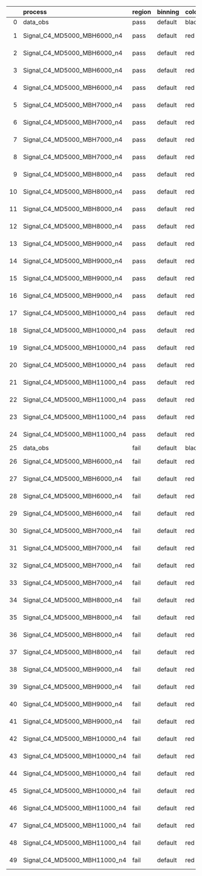 |    | process                      | region   | binning   | color   | process_type   |   scale | variation   | source_filename                                                       | source_histname    | alias                        | title     |   combine_idx |     lnN |   shapes | syst_type   | direction   | variation_alias   |
|---:|:-----------------------------|:---------|:----------|:--------|:---------------|--------:|:------------|:----------------------------------------------------------------------|:-------------------|:-----------------------------|:----------|--------------:|--------:|---------:|:------------|:------------|:------------------|
|  0 | data_obs                     | pass     | default   | black   | DATA           |       1 | nominal     | ./histograms_for_2DAlphabet_v18//BH_Data.root                         | hpass              | Data                         | Data      |           nan | nan     |      nan | nan         | nan         | nan               |
|  1 | Signal_C4_MD5000_MBH6000_n4  | pass     | default   | red     | SIGNAL         |       1 | lumi        | ./histograms_for_2DAlphabet_v18//BH_Signal_C4_MD5000_MBH6000_n4.root  | hpass              | Signal_C4_MD5000_MBH6000_n4  | BH signal |           nan |   1.016 |      nan | lnN         | nan         | nan               |
|  2 | Signal_C4_MD5000_MBH6000_n4  | pass     | default   | red     | SIGNAL         |       1 | SVM         | ./histograms_for_2DAlphabet_v18//BH_Signal_C4_MD5000_MBH6000_n4.root  | hpass_SVMsyst_up   | Signal_C4_MD5000_MBH6000_n4  | BH signal |           nan | nan     |        1 | shapes      | Up          | SVMsyst           |
|  3 | Signal_C4_MD5000_MBH6000_n4  | pass     | default   | red     | SIGNAL         |       1 | SVM         | ./histograms_for_2DAlphabet_v18//BH_Signal_C4_MD5000_MBH6000_n4.root  | hpass_SVMsyst_down | Signal_C4_MD5000_MBH6000_n4  | BH signal |           nan | nan     |        1 | shapes      | Down        | SVMsyst           |
|  4 | Signal_C4_MD5000_MBH6000_n4  | pass     | default   | red     | SIGNAL         |       1 | nominal     | ./histograms_for_2DAlphabet_v18//BH_Signal_C4_MD5000_MBH6000_n4.root  | hpass              | Signal_C4_MD5000_MBH6000_n4  | BH signal |           nan | nan     |      nan | nan         | nan         | nan               |
|  5 | Signal_C4_MD5000_MBH7000_n4  | pass     | default   | red     | SIGNAL         |       1 | lumi        | ./histograms_for_2DAlphabet_v18//BH_Signal_C4_MD5000_MBH7000_n4.root  | hpass              | Signal_C4_MD5000_MBH7000_n4  | BH signal |           nan |   1.016 |      nan | lnN         | nan         | nan               |
|  6 | Signal_C4_MD5000_MBH7000_n4  | pass     | default   | red     | SIGNAL         |       1 | SVM         | ./histograms_for_2DAlphabet_v18//BH_Signal_C4_MD5000_MBH7000_n4.root  | hpass_SVMsyst_up   | Signal_C4_MD5000_MBH7000_n4  | BH signal |           nan | nan     |        1 | shapes      | Up          | SVMsyst           |
|  7 | Signal_C4_MD5000_MBH7000_n4  | pass     | default   | red     | SIGNAL         |       1 | SVM         | ./histograms_for_2DAlphabet_v18//BH_Signal_C4_MD5000_MBH7000_n4.root  | hpass_SVMsyst_down | Signal_C4_MD5000_MBH7000_n4  | BH signal |           nan | nan     |        1 | shapes      | Down        | SVMsyst           |
|  8 | Signal_C4_MD5000_MBH7000_n4  | pass     | default   | red     | SIGNAL         |       1 | nominal     | ./histograms_for_2DAlphabet_v18//BH_Signal_C4_MD5000_MBH7000_n4.root  | hpass              | Signal_C4_MD5000_MBH7000_n4  | BH signal |           nan | nan     |      nan | nan         | nan         | nan               |
|  9 | Signal_C4_MD5000_MBH8000_n4  | pass     | default   | red     | SIGNAL         |       1 | lumi        | ./histograms_for_2DAlphabet_v18//BH_Signal_C4_MD5000_MBH8000_n4.root  | hpass              | Signal_C4_MD5000_MBH8000_n4  | BH signal |           nan |   1.016 |      nan | lnN         | nan         | nan               |
| 10 | Signal_C4_MD5000_MBH8000_n4  | pass     | default   | red     | SIGNAL         |       1 | SVM         | ./histograms_for_2DAlphabet_v18//BH_Signal_C4_MD5000_MBH8000_n4.root  | hpass_SVMsyst_up   | Signal_C4_MD5000_MBH8000_n4  | BH signal |           nan | nan     |        1 | shapes      | Up          | SVMsyst           |
| 11 | Signal_C4_MD5000_MBH8000_n4  | pass     | default   | red     | SIGNAL         |       1 | SVM         | ./histograms_for_2DAlphabet_v18//BH_Signal_C4_MD5000_MBH8000_n4.root  | hpass_SVMsyst_down | Signal_C4_MD5000_MBH8000_n4  | BH signal |           nan | nan     |        1 | shapes      | Down        | SVMsyst           |
| 12 | Signal_C4_MD5000_MBH8000_n4  | pass     | default   | red     | SIGNAL         |       1 | nominal     | ./histograms_for_2DAlphabet_v18//BH_Signal_C4_MD5000_MBH8000_n4.root  | hpass              | Signal_C4_MD5000_MBH8000_n4  | BH signal |           nan | nan     |      nan | nan         | nan         | nan               |
| 13 | Signal_C4_MD5000_MBH9000_n4  | pass     | default   | red     | SIGNAL         |       1 | lumi        | ./histograms_for_2DAlphabet_v18//BH_Signal_C4_MD5000_MBH9000_n4.root  | hpass              | Signal_C4_MD5000_MBH9000_n4  | BH signal |           nan |   1.016 |      nan | lnN         | nan         | nan               |
| 14 | Signal_C4_MD5000_MBH9000_n4  | pass     | default   | red     | SIGNAL         |       1 | SVM         | ./histograms_for_2DAlphabet_v18//BH_Signal_C4_MD5000_MBH9000_n4.root  | hpass_SVMsyst_up   | Signal_C4_MD5000_MBH9000_n4  | BH signal |           nan | nan     |        1 | shapes      | Up          | SVMsyst           |
| 15 | Signal_C4_MD5000_MBH9000_n4  | pass     | default   | red     | SIGNAL         |       1 | SVM         | ./histograms_for_2DAlphabet_v18//BH_Signal_C4_MD5000_MBH9000_n4.root  | hpass_SVMsyst_down | Signal_C4_MD5000_MBH9000_n4  | BH signal |           nan | nan     |        1 | shapes      | Down        | SVMsyst           |
| 16 | Signal_C4_MD5000_MBH9000_n4  | pass     | default   | red     | SIGNAL         |       1 | nominal     | ./histograms_for_2DAlphabet_v18//BH_Signal_C4_MD5000_MBH9000_n4.root  | hpass              | Signal_C4_MD5000_MBH9000_n4  | BH signal |           nan | nan     |      nan | nan         | nan         | nan               |
| 17 | Signal_C4_MD5000_MBH10000_n4 | pass     | default   | red     | SIGNAL         |       1 | lumi        | ./histograms_for_2DAlphabet_v18//BH_Signal_C4_MD5000_MBH10000_n4.root | hpass              | Signal_C4_MD5000_MBH10000_n4 | BH signal |           nan |   1.016 |      nan | lnN         | nan         | nan               |
| 18 | Signal_C4_MD5000_MBH10000_n4 | pass     | default   | red     | SIGNAL         |       1 | SVM         | ./histograms_for_2DAlphabet_v18//BH_Signal_C4_MD5000_MBH10000_n4.root | hpass_SVMsyst_up   | Signal_C4_MD5000_MBH10000_n4 | BH signal |           nan | nan     |        1 | shapes      | Up          | SVMsyst           |
| 19 | Signal_C4_MD5000_MBH10000_n4 | pass     | default   | red     | SIGNAL         |       1 | SVM         | ./histograms_for_2DAlphabet_v18//BH_Signal_C4_MD5000_MBH10000_n4.root | hpass_SVMsyst_down | Signal_C4_MD5000_MBH10000_n4 | BH signal |           nan | nan     |        1 | shapes      | Down        | SVMsyst           |
| 20 | Signal_C4_MD5000_MBH10000_n4 | pass     | default   | red     | SIGNAL         |       1 | nominal     | ./histograms_for_2DAlphabet_v18//BH_Signal_C4_MD5000_MBH10000_n4.root | hpass              | Signal_C4_MD5000_MBH10000_n4 | BH signal |           nan | nan     |      nan | nan         | nan         | nan               |
| 21 | Signal_C4_MD5000_MBH11000_n4 | pass     | default   | red     | SIGNAL         |       1 | lumi        | ./histograms_for_2DAlphabet_v18//BH_Signal_C4_MD5000_MBH11000_n4.root | hpass              | Signal_C4_MD5000_MBH11000_n4 | BH signal |           nan |   1.016 |      nan | lnN         | nan         | nan               |
| 22 | Signal_C4_MD5000_MBH11000_n4 | pass     | default   | red     | SIGNAL         |       1 | SVM         | ./histograms_for_2DAlphabet_v18//BH_Signal_C4_MD5000_MBH11000_n4.root | hpass_SVMsyst_up   | Signal_C4_MD5000_MBH11000_n4 | BH signal |           nan | nan     |        1 | shapes      | Up          | SVMsyst           |
| 23 | Signal_C4_MD5000_MBH11000_n4 | pass     | default   | red     | SIGNAL         |       1 | SVM         | ./histograms_for_2DAlphabet_v18//BH_Signal_C4_MD5000_MBH11000_n4.root | hpass_SVMsyst_down | Signal_C4_MD5000_MBH11000_n4 | BH signal |           nan | nan     |        1 | shapes      | Down        | SVMsyst           |
| 24 | Signal_C4_MD5000_MBH11000_n4 | pass     | default   | red     | SIGNAL         |       1 | nominal     | ./histograms_for_2DAlphabet_v18//BH_Signal_C4_MD5000_MBH11000_n4.root | hpass              | Signal_C4_MD5000_MBH11000_n4 | BH signal |           nan | nan     |      nan | nan         | nan         | nan               |
| 25 | data_obs                     | fail     | default   | black   | DATA           |       1 | nominal     | ./histograms_for_2DAlphabet_v18//BH_Data.root                         | hfail              | Data                         | Data      |           nan | nan     |      nan | nan         | nan         | nan               |
| 26 | Signal_C4_MD5000_MBH6000_n4  | fail     | default   | red     | SIGNAL         |       1 | lumi        | ./histograms_for_2DAlphabet_v18//BH_Signal_C4_MD5000_MBH6000_n4.root  | hfail              | Signal_C4_MD5000_MBH6000_n4  | BH signal |           nan |   1.016 |      nan | lnN         | nan         | nan               |
| 27 | Signal_C4_MD5000_MBH6000_n4  | fail     | default   | red     | SIGNAL         |       1 | SVM         | ./histograms_for_2DAlphabet_v18//BH_Signal_C4_MD5000_MBH6000_n4.root  | hfail_SVMsyst_up   | Signal_C4_MD5000_MBH6000_n4  | BH signal |           nan | nan     |        1 | shapes      | Up          | SVMsyst           |
| 28 | Signal_C4_MD5000_MBH6000_n4  | fail     | default   | red     | SIGNAL         |       1 | SVM         | ./histograms_for_2DAlphabet_v18//BH_Signal_C4_MD5000_MBH6000_n4.root  | hfail_SVMsyst_down | Signal_C4_MD5000_MBH6000_n4  | BH signal |           nan | nan     |        1 | shapes      | Down        | SVMsyst           |
| 29 | Signal_C4_MD5000_MBH6000_n4  | fail     | default   | red     | SIGNAL         |       1 | nominal     | ./histograms_for_2DAlphabet_v18//BH_Signal_C4_MD5000_MBH6000_n4.root  | hfail              | Signal_C4_MD5000_MBH6000_n4  | BH signal |           nan | nan     |      nan | nan         | nan         | nan               |
| 30 | Signal_C4_MD5000_MBH7000_n4  | fail     | default   | red     | SIGNAL         |       1 | lumi        | ./histograms_for_2DAlphabet_v18//BH_Signal_C4_MD5000_MBH7000_n4.root  | hfail              | Signal_C4_MD5000_MBH7000_n4  | BH signal |           nan |   1.016 |      nan | lnN         | nan         | nan               |
| 31 | Signal_C4_MD5000_MBH7000_n4  | fail     | default   | red     | SIGNAL         |       1 | SVM         | ./histograms_for_2DAlphabet_v18//BH_Signal_C4_MD5000_MBH7000_n4.root  | hfail_SVMsyst_up   | Signal_C4_MD5000_MBH7000_n4  | BH signal |           nan | nan     |        1 | shapes      | Up          | SVMsyst           |
| 32 | Signal_C4_MD5000_MBH7000_n4  | fail     | default   | red     | SIGNAL         |       1 | SVM         | ./histograms_for_2DAlphabet_v18//BH_Signal_C4_MD5000_MBH7000_n4.root  | hfail_SVMsyst_down | Signal_C4_MD5000_MBH7000_n4  | BH signal |           nan | nan     |        1 | shapes      | Down        | SVMsyst           |
| 33 | Signal_C4_MD5000_MBH7000_n4  | fail     | default   | red     | SIGNAL         |       1 | nominal     | ./histograms_for_2DAlphabet_v18//BH_Signal_C4_MD5000_MBH7000_n4.root  | hfail              | Signal_C4_MD5000_MBH7000_n4  | BH signal |           nan | nan     |      nan | nan         | nan         | nan               |
| 34 | Signal_C4_MD5000_MBH8000_n4  | fail     | default   | red     | SIGNAL         |       1 | lumi        | ./histograms_for_2DAlphabet_v18//BH_Signal_C4_MD5000_MBH8000_n4.root  | hfail              | Signal_C4_MD5000_MBH8000_n4  | BH signal |           nan |   1.016 |      nan | lnN         | nan         | nan               |
| 35 | Signal_C4_MD5000_MBH8000_n4  | fail     | default   | red     | SIGNAL         |       1 | SVM         | ./histograms_for_2DAlphabet_v18//BH_Signal_C4_MD5000_MBH8000_n4.root  | hfail_SVMsyst_up   | Signal_C4_MD5000_MBH8000_n4  | BH signal |           nan | nan     |        1 | shapes      | Up          | SVMsyst           |
| 36 | Signal_C4_MD5000_MBH8000_n4  | fail     | default   | red     | SIGNAL         |       1 | SVM         | ./histograms_for_2DAlphabet_v18//BH_Signal_C4_MD5000_MBH8000_n4.root  | hfail_SVMsyst_down | Signal_C4_MD5000_MBH8000_n4  | BH signal |           nan | nan     |        1 | shapes      | Down        | SVMsyst           |
| 37 | Signal_C4_MD5000_MBH8000_n4  | fail     | default   | red     | SIGNAL         |       1 | nominal     | ./histograms_for_2DAlphabet_v18//BH_Signal_C4_MD5000_MBH8000_n4.root  | hfail              | Signal_C4_MD5000_MBH8000_n4  | BH signal |           nan | nan     |      nan | nan         | nan         | nan               |
| 38 | Signal_C4_MD5000_MBH9000_n4  | fail     | default   | red     | SIGNAL         |       1 | lumi        | ./histograms_for_2DAlphabet_v18//BH_Signal_C4_MD5000_MBH9000_n4.root  | hfail              | Signal_C4_MD5000_MBH9000_n4  | BH signal |           nan |   1.016 |      nan | lnN         | nan         | nan               |
| 39 | Signal_C4_MD5000_MBH9000_n4  | fail     | default   | red     | SIGNAL         |       1 | SVM         | ./histograms_for_2DAlphabet_v18//BH_Signal_C4_MD5000_MBH9000_n4.root  | hfail_SVMsyst_up   | Signal_C4_MD5000_MBH9000_n4  | BH signal |           nan | nan     |        1 | shapes      | Up          | SVMsyst           |
| 40 | Signal_C4_MD5000_MBH9000_n4  | fail     | default   | red     | SIGNAL         |       1 | SVM         | ./histograms_for_2DAlphabet_v18//BH_Signal_C4_MD5000_MBH9000_n4.root  | hfail_SVMsyst_down | Signal_C4_MD5000_MBH9000_n4  | BH signal |           nan | nan     |        1 | shapes      | Down        | SVMsyst           |
| 41 | Signal_C4_MD5000_MBH9000_n4  | fail     | default   | red     | SIGNAL         |       1 | nominal     | ./histograms_for_2DAlphabet_v18//BH_Signal_C4_MD5000_MBH9000_n4.root  | hfail              | Signal_C4_MD5000_MBH9000_n4  | BH signal |           nan | nan     |      nan | nan         | nan         | nan               |
| 42 | Signal_C4_MD5000_MBH10000_n4 | fail     | default   | red     | SIGNAL         |       1 | lumi        | ./histograms_for_2DAlphabet_v18//BH_Signal_C4_MD5000_MBH10000_n4.root | hfail              | Signal_C4_MD5000_MBH10000_n4 | BH signal |           nan |   1.016 |      nan | lnN         | nan         | nan               |
| 43 | Signal_C4_MD5000_MBH10000_n4 | fail     | default   | red     | SIGNAL         |       1 | SVM         | ./histograms_for_2DAlphabet_v18//BH_Signal_C4_MD5000_MBH10000_n4.root | hfail_SVMsyst_up   | Signal_C4_MD5000_MBH10000_n4 | BH signal |           nan | nan     |        1 | shapes      | Up          | SVMsyst           |
| 44 | Signal_C4_MD5000_MBH10000_n4 | fail     | default   | red     | SIGNAL         |       1 | SVM         | ./histograms_for_2DAlphabet_v18//BH_Signal_C4_MD5000_MBH10000_n4.root | hfail_SVMsyst_down | Signal_C4_MD5000_MBH10000_n4 | BH signal |           nan | nan     |        1 | shapes      | Down        | SVMsyst           |
| 45 | Signal_C4_MD5000_MBH10000_n4 | fail     | default   | red     | SIGNAL         |       1 | nominal     | ./histograms_for_2DAlphabet_v18//BH_Signal_C4_MD5000_MBH10000_n4.root | hfail              | Signal_C4_MD5000_MBH10000_n4 | BH signal |           nan | nan     |      nan | nan         | nan         | nan               |
| 46 | Signal_C4_MD5000_MBH11000_n4 | fail     | default   | red     | SIGNAL         |       1 | lumi        | ./histograms_for_2DAlphabet_v18//BH_Signal_C4_MD5000_MBH11000_n4.root | hfail              | Signal_C4_MD5000_MBH11000_n4 | BH signal |           nan |   1.016 |      nan | lnN         | nan         | nan               |
| 47 | Signal_C4_MD5000_MBH11000_n4 | fail     | default   | red     | SIGNAL         |       1 | SVM         | ./histograms_for_2DAlphabet_v18//BH_Signal_C4_MD5000_MBH11000_n4.root | hfail_SVMsyst_up   | Signal_C4_MD5000_MBH11000_n4 | BH signal |           nan | nan     |        1 | shapes      | Up          | SVMsyst           |
| 48 | Signal_C4_MD5000_MBH11000_n4 | fail     | default   | red     | SIGNAL         |       1 | SVM         | ./histograms_for_2DAlphabet_v18//BH_Signal_C4_MD5000_MBH11000_n4.root | hfail_SVMsyst_down | Signal_C4_MD5000_MBH11000_n4 | BH signal |           nan | nan     |        1 | shapes      | Down        | SVMsyst           |
| 49 | Signal_C4_MD5000_MBH11000_n4 | fail     | default   | red     | SIGNAL         |       1 | nominal     | ./histograms_for_2DAlphabet_v18//BH_Signal_C4_MD5000_MBH11000_n4.root | hfail              | Signal_C4_MD5000_MBH11000_n4 | BH signal |           nan | nan     |      nan | nan         | nan         | nan               |